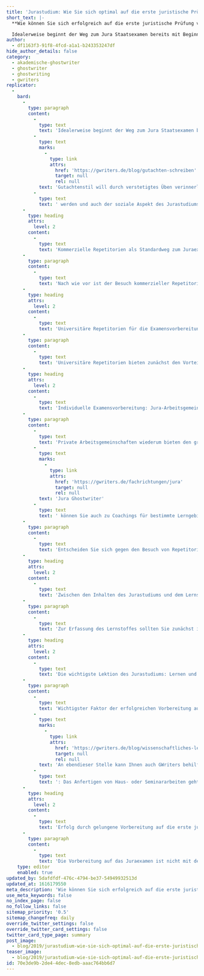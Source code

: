 ```yaml
---
title: 'Jurastudium: Wie Sie sich optimal auf die erste juristische Prüfung vorbereiten'
short_text: |-
  **Wie können Sie sich erfolgreich auf die erste juristische Prüfung vorbereiten? Unsere Expertentipps zum Thema finden Sie im neuesten Blogbeitrag.**

  Idealerweise beginnt der Weg zum Jura Staatsexamen bereits mit Beginn der ersten Semester des Jurastudiums, wenn die Lerninhalte der Anfangsveranstaltungen in die jeweiligen Karteikartensysteme (bspw. Anki) eingepflegt werden und später in der Examensvorbereitung wieder aufgegriffen werden können. Realistischerweise stehen in den Anfangssemestern des Jurastudiums allerdings andere Prioritäten an: Juristisches...
author:
  - df1163f3-91f8-4fcd-a1a1-b243353247df
hide_author_details: false
category:
  - akademische-ghostwriter
  - ghostwriter
  - ghostwriting
  - gwriters
replicator:
  -
    bard:
      -
        type: paragraph
        content:
          -
            type: text
            text: 'Idealerweise beginnt der Weg zum Jura Staatsexamen bereits mit Beginn der ersten Semester des Jurastudiums, wenn die Lerninhalte der Anfangsveranstaltungen in die jeweiligen Karteikartensysteme (bspw. Anki) eingepflegt werden und später in der Examensvorbereitung wieder aufgegriffen werden können. Realistischerweise stehen in den Anfangssemestern des Jurastudiums allerdings andere Prioritäten an: Juristisches Denken setzt eine eigene Herangehensweise voraus, mit der sich Studierende regelmäßig erst auseinandersetzen müssen, damit dieser Aspekt später innerhalb der Examensvorbereitung als Grundlage dient; der sog. '
          -
            type: text
            marks:
              -
                type: link
                attrs:
                  href: 'https://gwriters.de/blog/gutachten-schreiben'
                  target: null
                  rel: null
            text: 'Gutachtenstil will durch verstetigtes Üben verinnerlicht'
          -
            type: text
            text: ' werden und auch der soziale Aspekt des Jurastudiums nimmt gerade zu Beginn einen bedeutenden Raum ein. Vor diesem Hintergrund startet die Examensvorbereitung im Fachbereich Jura regelmäßig nach Beendigung des Hauptstudiums. Die erste juristische Prüfung und die erste juristische Prüfung im Juraexamen sind insoweit erster und letzter Meilenstein dessen, was man unter der Examensvorbereitung für Jura verstehen kann. Dies stellt Studierende vor eine Reihe richtungsweisender Entscheidungen. Zunächst müssen Sie eruieren, mit welchem Lernmodell sie sich auf die erste juristische Prüfung vorbereiten wollen.'
      -
        type: heading
        attrs:
          level: 2
        content:
          -
            type: text
            text: 'Kommerzielle Repetitorien als Standardweg zum Juraexamen'
      -
        type: paragraph
        content:
          -
            type: text
            text: 'Nach wie vor ist der Besuch kommerzieller Repetitorien die meistgewählte Vorbereitungsvariante. An manchen Universitäten nimmt aber auch die Qualität der universitären Repetitorien zu. Dann gibt es diejenigen, die nach einem oftmals in weiten Teilen alleine bewältigten Jurastudium auch die Vorbereitung auf das Examen in Eigenregie vornehmen und schließlich stellt sich die Möglichkeit der Teilnahme an privaten Arbeitsgemeinschaften. Kommerzielle Repetitorien weisen den Vorteil auf, dass die Inhalte bereits vorausgewählt werden und sich Studierende insofern den im Jurastudium oftmals ausufernd erscheinenden Lernstoff für das Examen nicht erst noch eigenständig erfassen müssen. Auch erlauben kommerzielle Repetitorien eine passive Stoffaufnahme – was selbstverständlich nur ein Vorteil ist, sofern dies ihrem Lerntypus entspricht – und übernehmen auch die Gestaltung des zeitlichen Rahmens. Ein Nachteil kommerzieller Repetitorien ist allerdings, dass gerade keine individuelle Lernanleitung geboten wird, sondern regelmäßig von Beginn des Repetitoriums an, der Lernstoff für die erste juristische Prüfung am Beispiel umfangreicher Fälle erarbeitet wird. Wer hier während des Jurastudiums Wissenslücken angesammelt hat, kann schnell frustriert den Anschluss verlieren. Zwar kann durch Probehören in unterschiedlichen Repetitorien schon vorab derjenige Anbieter ausgesondert werden, dessen Ansatz nicht mit dem eigenen Lernverhalten Hand in Hand geht, insbesondere aber für Studierende, die mit Wissenslücken aus dem Jurastudium in die Vorbereitung auf die erste juristische Prüfung gehen, kann ein individualistischeres Vorbereitungskonzept effektiver sein.'
      -
        type: heading
        attrs:
          level: 2
        content:
          -
            type: text
            text: 'Universitäre Repetitorien für die Examensvorbereitung'
      -
        type: paragraph
        content:
          -
            type: text
            text: 'Universitäre Repetitorien bieten zunächst den Vorteil, dass sie kostenlose Lernangebote darstellen. Das Jurastudium muss, wie jedes andere Studium auch, finanziert werden, sodass manche Studierende in der Vorbereitung auf das Juraexamen auch aus Kostengründen auf kommerzielle Repetitorien verzichten. Daneben mag auch ein Vorteil darin liegen, dass universitäre Repetitorien ein Lernen bei den eigenen Prüfenden ermöglicht. Die Gefahr besteht aber hier, dass allzu akademisches Lernen aus dem Jurastudium in die Examensvorbereitung übertragen wird. Vergessen Sie nicht, dass die Korrektoren der Klausuren im Examen weit überwiegend Praktiker sind. Diese werden bei der Korrektur Ihrer Prüfungsleistungen im Jura Staatsexamen die Darstellung etwa von Meinungsstreitigkeiten innerhalb des juristischen Schrifttums sehr viel weniger honorieren als Ihre Universitätsprofessoren, die gegebenenfalls an ebendiesen Streitigkeiten beteiligt sind. Außerdem besteht die Gefahr, dass Sie sich mit ebenjenen Lehrenden auseinandersetzen, bei denen Sie den Stoff bereits während des Jurastudiums nicht oder zumindest nicht hinreichend tief verstanden haben.'
      -
        type: heading
        attrs:
          level: 2
        content:
          -
            type: text
            text: 'Individuelle Examensvorbereitung: Jura-Arbeitsgemeinschaften'
      -
        type: paragraph
        content:
          -
            type: text
            text: 'Private Arbeitsgemeinschaften wiederum bieten den großen Vorteil der ständigen Überprüfung des eigenen Wissensstandes, aber auch den Nachteil, dass in ihrem Rahmen schlechterdings nicht gelernt werden sollte, sondern es gerade um diese Lernkontrolle geht. Hier empfiehlt es sich zum einen die eigene Lerngruppe klein zu halten und zum anderen sich mit solchen Studierenden zusammenzuschließen, deren Erklärungsweisen der eigenen Denkart entsprechen. Zur Lernkontrolle, etwa im Rahmen von Klausurbesprechungen in der privaten Arbeitsgemeinschaft, aber auch wenn Skripte zu bestimmten Lerninhalten erstellt werden sollen, können Sie jederzeit auch auf unsere Jura Ghostwriter zurückgreifen. Unsere '
          -
            type: text
            marks:
              -
                type: link
                attrs:
                  href: 'https://gwriters.de/fachrichtungen/jura'
                  target: null
                  rel: null
            text: 'Jura Ghostwriter'
          -
            type: text
            text: ' können Sie auch zu Coachings für bestimmte Lerngebiete i.R. ihrer Examensvorbereitung Jura konsultieren. Zeit ist während der Vorbereitung auf das Juraexamen ein noch wertvolleres Gut als während des Jurastudiums. Verschwenden Sie sie daher nicht mit Missverständnissen, die durch unterschiedliche Herangehensweise bei der Stofferfassung entstehen können. Vertrauen Sie vielmehr auf die Erfahrungen während des Jurastudiums und gründen Sie mit denjenigen Studierenden eine private Lern-AG, mit denen Sie auch in Vorbereitung auf Klausuren innerhalb des Jurastudiums gute Erfahrungen gemacht haben.'
      -
        type: paragraph
        content:
          -
            type: text
            text: 'Entscheiden Sie sich gegen den Besuch von Repetitorien, bleibt Ihnen nur das Alleinstudium zur eigentlichen Wissensaufnahme. Größte Gefahr ist hier zum einen, dass Sie sich in Stoffproblemen verlaufen, zum anderen, dass stets die Gefahr besteht, Wichtiges übersehen zu haben. Entscheiden Sie sich also dafür, die Vorbereitung auf das Juraexamen alleine zu bestreiten, sollten Sie zumindest in Betracht ziehen, durch die Teilnahme an Lern-AGs oder den Besuch etwaig angebotener Crashkurse in kommerziellen oder universitären Repetitorien den eigenen Wissensstand regelmäßig zu überprüfen. Sie dürfen nicht vergessen, dass Ziel der Vorbereitung auf das Juraexamen das Verständnis (nicht das Auswendigwissen!) des gesamten, im Jurastudium kennengelernten Stoffes ist.'
      -
        type: heading
        attrs:
          level: 2
        content:
          -
            type: text
            text: 'Zwischen den Inhalten des Jurastudiums und dem Lernstoff des Juraexamens'
      -
        type: paragraph
        content:
          -
            type: text
            text: 'Zur Erfassung des Lernstoffes sollten Sie zunächst in Ihrer Prüfungsordnung nachschlagen, welche Fächer vertieft und welche „nur im Überblick“ in den Klausuren des Juraexamens geprüft werden. Das Jurastudium zeichnet sich auch durch eine überbordende Fächerauswahl aus, die nicht vollumfänglich für die erste juristische Prüfung von Bedeutung ist. Insofern kann sich zur Orientierung auch ein Blick in Skripte der Repetitorien oder entsprechende Lernbücher zur Vorbereitung auf das Juraexamen lohnen.'
      -
        type: heading
        attrs:
          level: 2
        content:
          -
            type: text
            text: 'Die wichtigste Lektion des Jurastudiums: Lernen und Anwenden'
      -
        type: paragraph
        content:
          -
            type: text
            text: 'Wichtigster Faktor der erfolgreichen Vorbereitung auf das Juraexamen bleibt wohl aber das korrekte Zeitmanagement. Der einmal erarbeitete Stoff darf nicht nur (etwa anhand von Karteikarten) auswendig gelernt werden, wichtigste Vorbereitungsmaßnahme auf das Juraexamen ist – wie schon während des Jurastudiums – die Anwendung am Fall, also das kontinuierliche Klausuren schreiben. '
          -
            type: text
            marks:
              -
                type: link
                attrs:
                  href: 'https://gwriters.de/blog/wissenschaftliches-lektorat'
                  target: null
                  rel: null
            text: 'An ebendieser Stelle kann Ihnen auch GWriters behilflich sein'
          -
            type: text
            text: ': Das Anfertigen von Haus- oder Seminararbeiten geht regelmäßig mit enormen Zeitkapazitäten für Recherche und Ausfertigung an; in dieser Zeit lassen sich eine Vielzahl an Probeklausuren schreiben, die – im Gegensatz zu den Haus- und Seminararbeiten – auch in zeitlicher Hinsicht die Prüfungssituation des Juraexamens simulieren. Wenn Sie daher in der Vorbereitung auf das Juraexamen in Zeitnot geraten, kann das Auslagern solcher Arbeiten, deren Gewinn für die erste juristische Prüfung wenigstens nur überschaubar ist, ausgesprochen wertvoll sein.'
      -
        type: heading
        attrs:
          level: 2
        content:
          -
            type: text
            text: 'Erfolg durch gelungene Vorbereitung auf die erste juristische Prüfung'
      -
        type: paragraph
        content:
          -
            type: text
            text: 'Die Vorbereitung auf das Juraexamen ist nicht mit der Vorbereitung auf Klausuren während des Jurastudiums zu verwechseln. Am Ende wird derjenige gute Chancen besitzen, nicht im Jura Examen durchgefallen zu sein, der frühzeitig und umfassend die Vorbereitung begonnen hat. Schließlich ist hinsichtlich der Examensvorbereitung Jura einer der anspruchsvollsten Fachbereiche.Die Fähigkeit zur Selbstorganisation ist hinsichtlich einer gelungenen Vorbereitung auf die erste juristische Prüfung essentiell. Hierzu sollten Sie ein Lernkonzept wählen, das zu Ihnen passt und – vor allem – regelmäßig in die Klausurenpraxis steigen. Aspekte des Jurastudiums, die nicht unmittelbar mit dem Juraexamen zusammenhängen, sollten hinten anstehen und Sie können – etwa im Fall von Haus- oder Seminararbeiten – auch Unterstützung durch GWriters erfahren.'
    type: editor
    enabled: true
updated_by: 5dafdfdf-476c-4794-be37-54949932513d
updated_at: 1616179550
meta_description: 'Wie können Sie sich erfolgreich auf die erste juristische Prüfung vorbereiten? Unsere Expertentipps zum Thema finden Sie im neuesten Blogbeitrag.'
use_meta_keywords: false
no_index_page: false
no_follow_links: false
sitemap_priority: '0.5'
sitemap_changefreq: daily
override_twitter_settings: false
override_twitter_card_settings: false
twitter_card_type_page: summary
post_image:
  - blog/2019/jurastudium-wie-sie-sich-optimal-auf-die-erste-juristische-pruefung-vorbereiten/Jurastudium_die_erste_juristische_Pruefung_Ghostwriting.jpg
teaser_image:
  - blog/2019/jurastudium-wie-sie-sich-optimal-auf-die-erste-juristische-pruefung-vorbereiten/Jurastudium_die_erste_juristische_Pruefung_Ghostwriting.jpg
id: 70e3de9b-2de4-4dec-8edb-aaac764bb6d7
---
```

